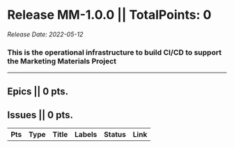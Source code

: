 # Release MM-1.0.0 || TotalPoints: 0
_Release Date: 2022-05-12_
### This is the operational infrastructure to build CI/CD to support the Marketing Materials Project
---
## Epics || 0 pts.

## Issues || 0 pts.
<table>
<tr><th>Pts</th><th>Type</th><th>Title</th><th>Labels</th><th>Status</th><th>Link</th></tr>
</table>
